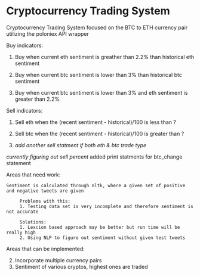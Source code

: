 # Cryptocurrency Trading System
Cryptocurrency Trading System focused on the BTC to ETH currency pair utilizing the poloniex API wrapper

Buy indicators: 

   1. Buy when current eth sentiment is greather than 2.2% than historical eth sentiment
   
   2. Buy when current btc sentiment is lower than 3% than historical btc sentiment
   
   3. Buy when current btc sentiment is lower than 3% and eth sentiment is greater than 2.2%

Sell indicators:
   1. Sell eth when the (recent sentiment - historical)/100 is less than ?
   
   2. Sell btc when the (recent sentiment - historical)/100 is greater than ?
   
   3. *add another sell statment if both eth & btc trade type*

*currently figuring out sell percent*
added print statments for btc_change statement

Areas that need work: 

    Sentiment is calculated through nltk, where a given set of positive and negative tweets are given

         Problems with this: 
         1. Testing data set is very incomplete and therefore sentiment is not accurate

         Solutions:
         1. Lexcion based approach may be better but run time will be really high 
         2. Using NLP to figure out sentiment without given test tweets


Areas that can be implemented:

2. Incorporate multiple currency pairs
3. Sentiment of various cryptos, highest ones are traded

